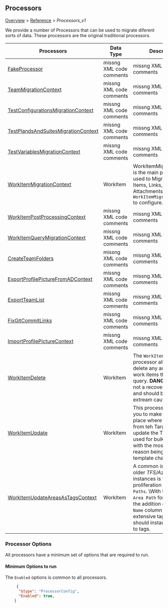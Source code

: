 ## Processors

[Overview](.././index.md) > [Reference](../index.md) > *Processors_v1*

We provide a number of Processors that can be used to migrate diferent sorts of data. These processors are the original traditional processors.

| Processors | Data Type    | Description                              | Default Value                            |
|------------------------|---------|------------------------------------------|------------------------------------------|
| [FakeProcessor](./FakeProcessor.md) | missng XML code comments | missng XML code comments |  |
| [TeamMigrationContext](./TeamMigrationContext.md) | missng XML code comments | missng XML code comments |  |
| [TestConfigurationsMigrationContext](./TestConfigurationsMigrationContext.md) | missng XML code comments | missng XML code comments |  |
| [TestPlandsAndSuitesMigrationContext](./TestPlandsAndSuitesMigrationContext.md) | missng XML code comments | missng XML code comments |  |
| [TestVariablesMigrationContext](./TestVariablesMigrationContext.md) | missng XML code comments | missng XML code comments |  |
| [WorkItemMigrationContext](./WorkItemMigrationContext.md) | WorkItem | WorkItemMigrationConfig is the main processor used to Migrate Work Items, Links, and Attachments. Use `WorkItemMigrationConfig` to configure. |  |
| [WorkItemPostProcessingContext](./WorkItemPostProcessingContext.md) | missng XML code comments | missng XML code comments |  |
| [WorkItemQueryMigrationContext](./WorkItemQueryMigrationContext.md) | missng XML code comments | missng XML code comments |  |
| [CreateTeamFolders](./CreateTeamFolders.md) | missng XML code comments | missng XML code comments |  |
| [ExportProfilePictureFromADContext](./ExportProfilePictureFromADContext.md) | missng XML code comments | missng XML code comments |  |
| [ExportTeamList](./ExportTeamList.md) | missng XML code comments | missng XML code comments |  |
| [FixGitCommitLinks](./FixGitCommitLinks.md) | missng XML code comments | missng XML code comments |  |
| [ImportProfilePictureContext](./ImportProfilePictureContext.md) | missng XML code comments | missng XML code comments |  |
| [WorkItemDelete](./WorkItemDelete.md) | WorkItem | The `WorkItemDelete` processor allows you to delete any amount of work items that meet the query. **DANGER:** This is not a recoverable action and should be use with extream caution. |  |
| [WorkItemUpdate](./WorkItemUpdate.md) | WorkItem | This processor allows you to make changes in place where we load from teh Target and update the Target. This is used for bulk updates with the most common reason being a process template change. |  |
| [WorkItemUpdateAreasAsTagsContext](./WorkItemUpdateAreasAsTagsContext.md) | WorkItem | A common issue with older *TFS/Azure DevOps* instances is the proliferation of `Area Paths`. \With the use of `Area Path` for `Teams` and the addition of the `Node Name` column option these extensive tag hierarchies should instad be moved to tags. |  |


### Processor Options

 All processors have a minimum set of options that are required to run. 

#### Minimum Options to run
The `Enabled` options is common to all processors.


```JSON
     {
      "$type": "ProcessorConfig",
      "Enabled": true,
    }
```